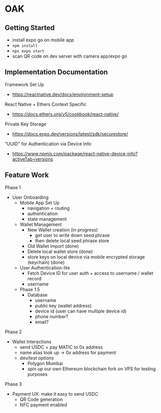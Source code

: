 # OAK

## Getting Started
- install expo go on mobile app
- `npm install`
- `npx expo start`
- scan QR code on dev server with camera app/expo go

## Implementation Documentation

Framework Set Up
- https://reactnative.dev/docs/environment-setup

React Native + Ethers Context Specific
- https://docs.ethers.org/v5/cookbook/react-native/

Private Key Storage
- https://docs.expo.dev/versions/latest/sdk/securestore/

"UUID" for Authentication via Device Info
- https://www.npmjs.com/package/react-native-device-info?activeTab=versions

## Feature Work

Phase 1
- User Onboarding
    - Mobile App Set Up
        - navigation + routing
        - authentication
        - state management
    - Wallet Management
        - New Wallet creation (in progress)
            - get user to write down seed phrase
            - then delete local seed phrase store
        - Old Wallet import (done)
        - Delete local wallet store (done)
        - store keys on local device via mobile encrypted storage (keychain) (done)
    - User Authentication-lite
        - Fetch Device ID for user auth + access to username / wallet record
        - username
    - Phase 1.5
        - Database
            - username
            - public key (wallet address)
            - device id (user can have multiple device id)
            - phone number?
            - email?

Phase 2
- Wallet Interactions
    - send USDC + pay MATIC to 0x address
    - name alias look up -> 0x address for payment
    - dev/test options
        - Polygon Mumbai
        - spin up our own Ethereum blockchain fork on VPS for testing purposes

Phase 3
- Payment UX: make it easy to send USDC
    - QR Code generation
    - NFC payment enabled
